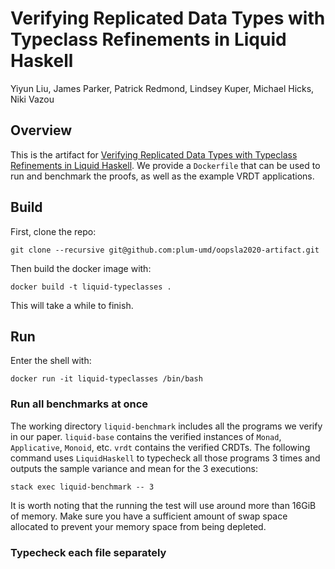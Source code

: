 # Verifying Replicated Data Types with Typeclass Refinements in Liquid Haskell

Yiyun Liu, James Parker, Patrick Redmond, Lindsey Kuper, Michael Hicks, Niki Vazou

## Overview

This is the artifact for [Verifying Replicated Data Types with Typeclass Refinements in Liquid Haskell](#TODO). 
We provide a `Dockerfile` that can be used to run and benchmark the proofs, as well as the example VRDT applications. 

## Build
First, clone the repo:
```
git clone --recursive git@github.com:plum-umd/oopsla2020-artifact.git
```
Then build the docker image with:
```
docker build -t liquid-typeclasses .
```
This will take a while to finish.


## Run
Enter the shell with:
```
docker run -it liquid-typeclasses /bin/bash
```

### Run all benchmarks at once
The working directory `liquid-benchmark` includes all the programs we verify in our paper. `liquid-base` contains the verified instances of `Monad`, `Applicative`, `Monoid`, etc. `vrdt` contains the verified CRDTs. The following command uses `LiquidHaskell` to typecheck all those programs 3 times and outputs the sample variance and mean for the 3 executions:
```
stack exec liquid-benchmark -- 3
```
It is worth noting that the running the test will use around more than 16GiB of memory. Make sure you have a sufficient amount of swap space allocated to prevent your memory space from being depleted.


### Typecheck each file separately
